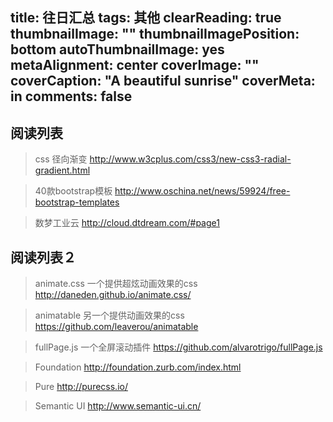 title: 往日汇总
tags: 其他
clearReading: true
thumbnailImage: ""
thumbnailImagePosition: bottom
autoThumbnailImage: yes
metaAlignment: center
coverImage: ""
coverCaption: "A beautiful sunrise"
coverMeta: in
comments: false
---
## 阅读列表

> css 径向渐变 http://www.w3cplus.com/css3/new-css3-radial-gradient.html

> 40款bootstrap模板 http://www.oschina.net/news/59924/free-bootstrap-templates

> 数梦工业云 http://cloud.dtdream.com/#page1

<!-- more -->

## 阅读列表２
> animate.css 一个提供超炫动画效果的css http://daneden.github.io/animate.css/

> animatable 另一个提供动画效果的css https://github.com/leaverou/animatable

> fullPage.js 一个全屏滚动插件 https://github.com/alvarotrigo/fullPage.js

> Foundation http://foundation.zurb.com/index.html

> Pure http://purecss.io/

> Semantic UI http://www.semantic-ui.cn/
